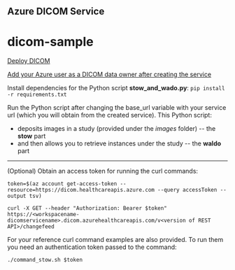 ## Azure DICOM Service 
# dicom-sample

[Deploy DICOM](https://learn.microsoft.com/en-us/azure/healthcare-apis/dicom/deploy-dicom-services-in-azure)

[Add your Azure user as a DICOM data owner after creating the service](https://learn.microsoft.com/en-us/azure/healthcare-apis/configure-azure-rbac#assign-roles-for-the-dicom-service)


Install dependencies for the Python script **stow_and_wado.py**:
`pip install -r requirements.txt` 

Run the Python script after changing the base_url variable with your service url (which you will obtain from the created service). This Python script:

- deposits images in a study (provided under the *images* folder) -- the **stow** part
- and then allows you to retrieve instances under the study -- the **waldo** part

---
(Optional) Obtain an access token for running the curl commands:

`token=$(az account get-access-token --resource=https://dicom.healthcareapis.azure.com --query accessToken --output tsv)`

`curl -X GET --header "Authorization: Bearer $token"  https://<workspacename-dicomservicename>.dicom.azurehealthcareapis.com/v<version of REST API>/changefeed`

For your reference curl command examples are also provided. To run them you need an authentication token passed to the command:

`./command_stow.sh $token`